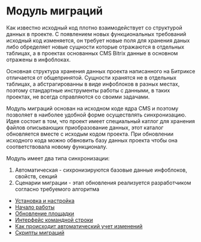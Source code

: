 Модуль миграций
===============

Как известно исходный код плотно взаимодействует со структурой данных в проекте. С появлением новых функциональных требований исходный код изменяется,
он требует новые поля для хранения даных либо обределяет новые сущности которые отражаются в отдельных таблицах,
а в проектах основанных CMS Bitrix данные в основном отражены в инфоблоках.

Основная структура хранения данных проекта написанного на Битриксе отличается от общепринятой.
Сущности хранятся не в отдельных таблицах, а абстрагированны в виде инфоблоков в разных местах, поэтому стандартные
инструменты работы с данными, в таких проектах, не всегда справляются со своими задачами.

Модуль миграций основан на исходном коде ядра CMS и поэтому позволяет в наиболее удобной форме осуществлять синхронизацию. Идея состоит в том,
что проект имеет специальный катлог для хранения файлов описывающих приобразование данных, этот каталог обновляется вместе с исходым кодом проекта.
При обновлении исходного кода можно обвновить базу данных проекта чтобы она соответствовала новому функционалу.

Модуль имеет два типа синхронизации:

1. Автоматическая - сихронизируются базовые данные инфоблоков, свойств, секций
2. Сценарии миграции - этап обновления реализуется разработчиком согласно требуемого алгоритма


* [Установка и настройка](docs/setup.md)
* [Начало работы](docs/start.md)
* [Обновление площадки](docs/update.md)
* [Интерфейс командной строки](docs/update.md)
* [Как происходит автоматический учет изменений](docs/auto.md)
* [Скрипты миграций](docs/scripts.md)
